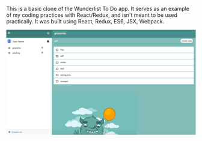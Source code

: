 This is a basic clone of the Wunderlist To Do app. It serves as an example of my coding practices with React/Redux, and isn't meant to be used practically. It was built using React, Redux, ES6, JSX, Webpack.

![Screenshot](screenshot.png)

